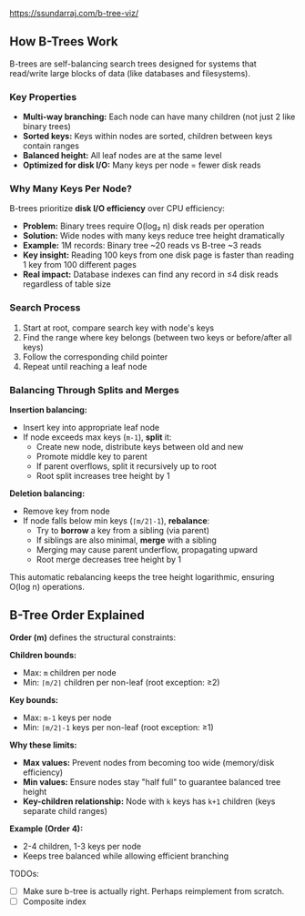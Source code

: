 https://ssundarraj.com/b-tree-viz/

## How B-Trees Work

B-trees are self-balancing search trees designed for systems that read/write large blocks of data (like databases and filesystems).

### Key Properties
- **Multi-way branching:** Each node can have many children (not just 2 like binary trees)
- **Sorted keys:** Keys within nodes are sorted, children between keys contain ranges
- **Balanced height:** All leaf nodes are at the same level
- **Optimized for disk I/O:** Many keys per node = fewer disk reads

### Why Many Keys Per Node?

B-trees prioritize **disk I/O efficiency** over CPU efficiency:

- **Problem:** Binary trees require O(log₂ n) disk reads per operation
- **Solution:** Wide nodes with many keys reduce tree height dramatically
- **Example:** 1M records: Binary tree ~20 reads vs B-tree ~3 reads
- **Key insight:** Reading 100 keys from one disk page is faster than reading 1 key from 100 different pages
- **Real impact:** Database indexes can find any record in ≤4 disk reads regardless of table size

### Search Process
1. Start at root, compare search key with node's keys
2. Find the range where key belongs (between two keys or before/after all keys)
3. Follow the corresponding child pointer
4. Repeat until reaching a leaf node

### Balancing Through Splits and Merges

**Insertion balancing:**
- Insert key into appropriate leaf node
- If node exceeds max keys (`m-1`), **split** it:
  - Create new node, distribute keys between old and new
  - Promote middle key to parent
  - If parent overflows, split it recursively up to root
  - Root split increases tree height by 1

**Deletion balancing:**
- Remove key from node
- If node falls below min keys (`⌈m/2⌉-1`), **rebalance**:
  - Try to **borrow** a key from a sibling (via parent)
  - If siblings are also minimal, **merge** with a sibling
  - Merging may cause parent underflow, propagating upward
  - Root merge decreases tree height by 1

This automatic rebalancing keeps the tree height logarithmic, ensuring O(log n) operations.

## B-Tree Order Explained

**Order (m)** defines the structural constraints:

**Children bounds:**
- Max: `m` children per node
- Min: `⌈m/2⌉` children per non-leaf (root exception: ≥2)

**Key bounds:**
- Max: `m-1` keys per node
- Min: `⌈m/2⌉-1` keys per non-leaf (root exception: ≥1)

**Why these limits:**
- **Max values:** Prevent nodes from becoming too wide (memory/disk efficiency)
- **Min values:** Ensure nodes stay "half full" to guarantee balanced tree height
- **Key-children relationship:** Node with `k` keys has `k+1` children (keys separate child ranges)

**Example (Order 4):**
- 2-4 children, 1-3 keys per node
- Keeps tree balanced while allowing efficient branching

TODOs:
- [ ] Make sure b-tree is actually right. Perhaps reimplement from scratch.
- [ ] Composite index
